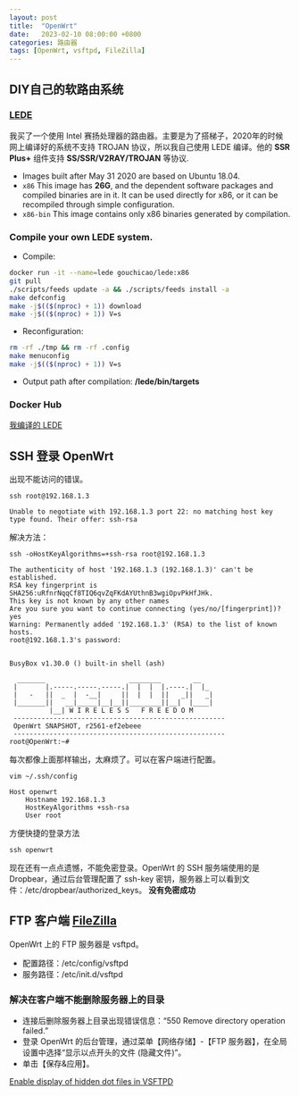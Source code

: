 ```yaml
---
layout: post
title:  "OpenWrt"
date:   2023-02-10 08:00:00 +0800
categories: 路由器
tags: [OpenWrt, vsftpd, FileZilla]
---
```


## DIY自己的软路由系统
### [LEDE](https://github.com/coolsnowwolf/lede)
我买了一个使用 Intel 赛扬处理器的路由器。主要是为了搭梯子，2020年的时候网上编译好的系统不支持 TROJAN 协议，所以我自己使用 LEDE 编译。他的 **SSR Plus+** 组件支持 **SS/SSR/V2RAY/TROJAN** 等协议.

* Images built after May 31 2020 are based on Ubuntu 18.04. 
* ```x86``` This image has **26G**, and the dependent software packages and compiled binaries are in it. It can be used directly for x86, or it can be recompiled through simple configuration.
* ```x86-bin``` This image contains only x86 binaries generated by compilation.

### Compile your own LEDE system.
* Compile:
```bash
docker run -it --name=lede gouchicao/lede:x86
git pull
./scripts/feeds update -a && ./scripts/feeds install -a
make defconfig
make -j$(($(nproc) + 1)) download
make -j$(($(nproc) + 1)) V=s
```

* Reconfiguration:
```bash
rm -rf ./tmp && rm -rf .config
make menuconfig
make -j$(($(nproc) + 1)) V=s
```

* Output path after compilation: **/lede/bin/targets**

### Docker Hub
[我编译的 LEDE](https://hub.docker.com/r/gouchicao/lede)


## SSH 登录 OpenWrt
出现不能访问的错误。
```shell
ssh root@192.168.1.3
```
```
Unable to negotiate with 192.168.1.3 port 22: no matching host key type found. Their offer: ssh-rsa
```

解决方法：
```shell
ssh -oHostKeyAlgorithms=+ssh-rsa root@192.168.1.3                                                
```
```
The authenticity of host '192.168.1.3 (192.168.1.3)' can't be established.
RSA key fingerprint is SHA256:uRfnrNqqCf8TIQ6qvZqFKdAYUthnB3wgiOpvPkHfJHk.
This key is not known by any other names
Are you sure you want to continue connecting (yes/no/[fingerprint])? yes
Warning: Permanently added '192.168.1.3' (RSA) to the list of known hosts.
root@192.168.1.3's password: 


BusyBox v1.30.0 () built-in shell (ash)

  _______                     ________        __
 |       |.-----.-----.-----.|  |  |  |.----.|  |_
 |   -   ||  _  |  -__|     ||  |  |  ||   _||   _|
 |_______||   __|_____|__|__||________||__|  |____|
          |__| W I R E L E S S   F R E E D O M
 -----------------------------------------------------
 OpenWrt SNAPSHOT, r2561-ef2ebeee
 -----------------------------------------------------
root@OpenWrt:~# 
```

每次都像上面那样输出，太麻烦了。可以在客户端进行配置。
```shell
vim ~/.ssh/config
```
```
Host openwrt
    Hostname 192.168.1.3
    HostKeyAlgorithms +ssh-rsa
    User root
```

方便快捷的登录方法
```shell
ssh openwrt
```

现在还有一点点遗憾，不能免密登录。OpenWrt 的 SSH 服务端使用的是 Dropbear，通过后台管理配置了 ssh-key 密钥，服务器上可以看到文件：/etc/dropbear/authorized_keys。
**没有免密成功**


## FTP 客户端 [FileZilla](https://filezilla-project.org/index.php)
OpenWrt 上的 FTP 服务器是 vsftpd。
* 配置路径：/etc/config/vsftpd
* 服务路径：/etc/init.d/vsftpd

### 解决在客户端不能删除服务器上的目录
* 连接后删除服务器上目录出现错误信息：“550 Remove directory operation failed.”
* 登录 OpenWrt 的后台管理，通过菜单【网络存储】-【FTP 服务器】，在全局设置中选择“显示以点开头的文件 (隐藏文件)”。
* 单击【保存&应用】。

[Enable display of hidden dot files in VSFTPD](https://www.shkodenko.com/enable-display-of-hidden-dot-files-in-vsftpd/)
